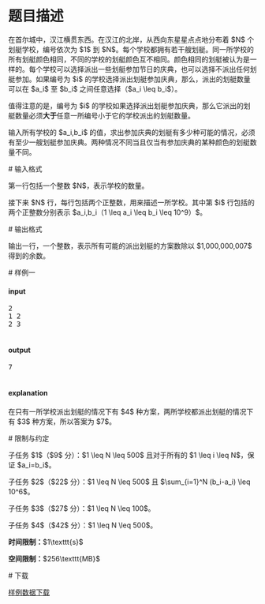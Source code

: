 # 题目描述

<p>在首尔城中，汉江横贯东西。在汉江的北岸，从西向东星星点点地分布着 $N$ 个划艇学校，编号依次为 $1$ 到 $N$。每个学校都拥有若干艘划艇。同一所学校的所有划艇颜色相同，不同的学校的划艇颜色互不相同。颜色相同的划艇被认为是一样的。每个学校可以选择派出一些划艇参加节日的庆典，也可以选择不派出任何划艇参加。如果编号为 $i$ 的学校选择派出划艇参加庆典，那么，派出的划艇数量可以在 $a_i$ 至 $b_i$ 之间任意选择（$a_i \leq b_i$）。</p>
<p>值得注意的是，编号为 $i$ 的学校如果选择派出划艇参加庆典，那么它派出的划艇数量必须<strong>大于</strong>任意一所编号小于它的学校派出的划艇数量。</p>
<p>输入所有学校的 $a_i,b_i$ 的值，求出参加庆典的划艇有多少种可能的情况，必须有至少一艘划艇参加庆典。两种情况不同当且仅当有参加庆典的某种颜色的划艇数量不同。</p>
# 输入格式


<p>第一行包括一个整数 $N$，表示学校的数量。</p>
<p>接下来 $N$ 行，每行包括两个正整数，用来描述一所学校。其中第 $i$ 行包括的两个正整数分别表示 $a_i,b_i（1 \leq a_i \leq b_i \leq 10^9）$。</p>
# 输出格式


<p>输出一行，一个整数，表示所有可能的派出划艇的方案数除以 $1,000,000,007$ 得到的余数。</p>
# 样例一


<h4>input</h4>
<pre>2
1 2
2 3

</pre>

<h4>output</h4>
<pre>7

</pre>

<h4>explanation</h4>
<p>在只有一所学校派出划艇的情况下有 $4$ 种方案，两所学校都派出划艇的情况下有 $3$ 种方案，所以答案为 $7$。</p>
# 限制与约定


<p>子任务 $1$（$9$ 分）：$1 \leq N \leq 500$ 且对于所有的 $1 \leq i \leq N$，保证 $a_i=b_i$。</p>
<p>子任务 $2$（$22$ 分）：$1 \leq N \leq 500$ 且 $\sum_{i=1}^N (b_i-a_i) \leq 10^6$。</p>
<p>子任务 $3$（$27$ 分）：$1 \leq N \leq 100$。</p>
<p>子任务 $4$（$42$ 分）：$1 \leq N \leq 500$。</p>
<p><strong>时间限制：</strong>$1\texttt{s}$</p>
<p><strong>空间限制：</strong>$256\texttt{MB}$</p>
# 下载


<p><a href="/download.php?type=problem&amp;id=204">样例数据下载</a></p>
